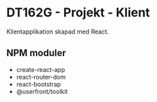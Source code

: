 # DT162G - Projekt - Klient

Klientapplikation skapad med React.

## NPM moduler

- create-react-app
- react-router-dom
- react-bootstrap
- @userfront/toolkit
